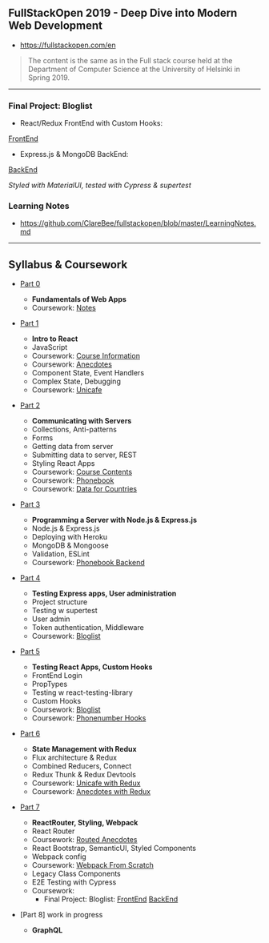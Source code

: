 ## FullStackOpen 2019 - Deep Dive into Modern Web Development
- https://fullstackopen.com/en

> The content is the same as in the Full stack course held at the Department of Computer Science at the University of Helsinki in Spring 2019.

___

### Final Project: Bloglist
- React/Redux FrontEnd with Custom Hooks:

[FrontEnd](https://github.com/ClareBee/fullstackopen/tree/master/07/bloglist_frontend_redux)

- Express.js & MongoDB BackEnd:

[BackEnd](https://github.com/ClareBee/fullstackopen/tree/master/07/blog_list_backend)

*Styled with MaterialUI, tested with Cypress & supertest*

### Learning Notes

- https://github.com/ClareBee/fullstackopen/blob/master/LearningNotes.md
___

## Syllabus & Coursework

- [Part 0](https://github.com/ClareBee/fullstackopen/tree/master/00_Fundamentals_of_Web_Apps)
  * **Fundamentals of Web Apps**
  * Coursework: [Notes](https://github.com/ClareBee/fullstackopen/tree/master/00_Fundamentals_of_Web_Apps)

- [Part 1](https://github.com/ClareBee/fullstackopen/tree/master/01)
  * **Intro to React**
  * JavaScript
  * Coursework: [Course Information](https://github.com/ClareBee/fullstackopen/tree/master/01/courseinfo/newcourseinfo)
  * Coursework: [Anecdotes](https://github.com/ClareBee/fullstackopen/tree/master/01/anecdotes)
  * Component State, Event Handlers
  * Complex State, Debugging
  * Coursework: [Unicafe](https://github.com/ClareBee/fullstackopen/tree/master/01/unicafe)

- [Part 2](https://github.com/ClareBee/fullstackopen/tree/master/02)
  * **Communicating with Servers**
  * Collections, Anti-patterns
  * Forms
  * Getting data from server
  * Submitting data to server, REST
  * Styling React Apps
  * Coursework: [Course Contents](https://github.com/ClareBee/fullstackopen/tree/master/02/course-contents)
  * Coursework: [Phonebook](https://github.com/ClareBee/fullstackopen/tree/master/02/phonebook)
  * Coursework: [Data for Countries](https://github.com/ClareBee/fullstackopen/tree/master/02/data-for-countries)

- [Part 3](https://github.com/ClareBee/fullstackopen/tree/master/03)
  * **Programming a Server with Node.js & Express.js**
  * Node.js & Express.js
  * Deploying with Heroku
  * MongoDB & Mongoose
  * Validation, ESLint
  * Coursework: [Phonebook Backend](https://github.com/ClareBee/fullstackopen/tree/master/03/phonebook_backend)

- [Part 4](https://github.com/ClareBee/fullstackopen/tree/master/04_05)
  * **Testing Express apps, User administration**
  * Project structure
  * Testing w supertest
  * User admin
  * Token authentication, Middleware
  * Coursework: [Bloglist](https://github.com/ClareBee/fullstackopen/tree/master/04_05/blog_list)

- [Part 5](https://github.com/ClareBee/fullstackopen/tree/master/04_05)
  * **Testing React Apps, Custom Hooks**
  * FrontEnd Login
  * PropTypes
  * Testing w react-testing-library
  * Custom Hooks
  * Coursework: [Bloglist](https://github.com/ClareBee/fullstackopen/tree/master/04_05/bloglist-frontend)
  * Coursework: [Phonenumber Hooks](https://github.com/ClareBee/fullstackopen/tree/master/04_05/phonenumber_hooks)

- [Part 6](https://github.com/ClareBee/fullstackopen/tree/master/06)
  * **State Management with Redux**
  * Flux architecture & Redux
  * Combined Reducers, Connect
  * Redux Thunk & Redux Devtools
  * Coursework: [Unicafe with Redux](https://github.com/ClareBee/fullstackopen/tree/master/06/unicafe-redux)
  * Coursework: [Anecdotes with Redux](https://github.com/ClareBee/fullstackopen/tree/master/06/redux-anecdotes)

- [Part 7](https://github.com/ClareBee/fullstackopen/tree/master/07)
  * **ReactRouter, Styling, Webpack**
  * React Router
  * Coursework: [Routed Anecdotes](https://github.com/ClareBee/fullstackopen/tree/master/07/routed-anecdotes)
  * React Bootstrap, SemanticUI, Styled Components
  * Webpack config
  * Coursework: [Webpack From Scratch](https://github.com/ClareBee/fullstackopen/tree/master/07/webpack_from_scratch)
  * Legacy Class Components
  * E2E Testing with Cypress
  * Coursework:
    - Final Project: Bloglist:
      [FrontEnd](https://github.com/ClareBee/fullstackopen/tree/master/07/bloglist_frontend_redux)
      [BackEnd](https://github.com/ClareBee/fullstackopen/tree/master/07/blog_list_backend)

- [Part 8] work in progress
  * **GraphQL**
